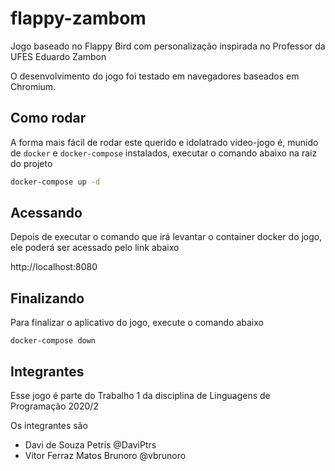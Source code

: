# flappy-zambom

Jogo baseado no Flappy Bird com personalização inspirada no Professor da UFES Eduardo Zambon

O desenvolvimento do jogo foi testado em navegadores baseados em Chromium.

## Como rodar

A forma mais fácil de rodar este querido e idolatrado video-jogo é, munido de `docker` e `docker-compose` instalados, executar o comando abaixo na raiz do projeto

```bash
docker-compose up -d
```

## Acessando

Depois de executar o comando que irá levantar o container docker do jogo, ele poderá ser acessado pelo link abaixo

http://localhost:8080

## Finalizando

Para finalizar o aplicativo do jogo, execute o comando abaixo

```
docker-compose down
```

## Integrantes

Esse jogo é parte do Trabalho 1 da disciplina de Linguagens de Programação 2020/2

Os integrantes são

-   Davi de Souza Petris @DaviPtrs
-   Vitor Ferraz Matos Brunoro @vbrunoro